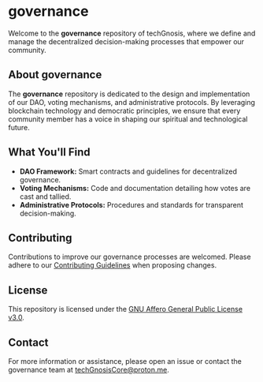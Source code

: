 # governance

Welcome to the **governance** repository of techGnosis, where we define and manage the decentralized decision-making processes that empower our community.

## About governance

The **governance** repository is dedicated to the design and implementation of our DAO, voting mechanisms, and administrative protocols. By leveraging blockchain technology and democratic principles, we ensure that every community member has a voice in shaping our spiritual and technological future.

## What You'll Find

- **DAO Framework:** Smart contracts and guidelines for decentralized governance.
- **Voting Mechanisms:** Code and documentation detailing how votes are cast and tallied.
- **Administrative Protocols:** Procedures and standards for transparent decision-making.

## Contributing

Contributions to improve our governance processes are welcomed. Please adhere to our [Contributing Guidelines](CONTRIBUTING.md) when proposing changes.

## License

This repository is licensed under the [GNU Affero General Public License v3.0](https://www.gnu.org/licenses/agpl-3.0.html).

## Contact

For more information or assistance, please open an issue or contact the governance team at [techGnosisCore@proton.me](mailto:techGnosisCore@proton.me).
